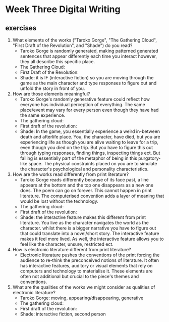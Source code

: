 # Week Three Digital Writing #
## exercises ##
1. What elements of the works ("Taroko Gorge", "The Gathering Cloud", "First Draft of the Revolution", and "Shade") do you read?
   * Taroko Gorge is randomly generated, making patterned generated sentences that appear differently each time you interact however, they all describe this specific place.
   * The Gathering Cloud:
   * First Draft of the Revolution:
   * Shade: it is IF (interactive fiction) so you are moving through the game as the main character and type responses to figure out and unfold the story in front of you.
2. How are those elements meaningful?
   * Taroko Gorge's randomly generative feature could reflect how everyone has individual perception of everything. The same place/event may vary for every person even though they have had the same experience.
   * The gathering cloud:
   * First draft of the revolution:
   * Shade: In the game, you essentially experience a weird in-between death and afterlife place. You, the character, have died, but you are experiencing life as though you are alive waiting to leave for a trip, even though you died on the trip. But you have to figure this out through typing responses, finding things, inspecting things ect. But failing is essentially part of the metaphor of being in this purgatory-like space. The physical constraints placed on you are to simulate the character's psychological and personality characteristics. 
3. How are the works read differently from print literature?
   * Taroko Gorge reads differently because of its face past, a line appears at the bottom and the top one disappears as a new one does. The poem can go on forever. This cannot happen in print literature. The computerised convention adds a layer of meaning that would be lost without the technology.
   *  The gathering cloud:
   * First draft of the revolution:
   * Shade: the interactive feature makes this different from print literature. You live as the character navigates the world as the character. whilst there is a bigger narrative you have to figure out that could translate into a novel/short story. The interactive feature makes it feel more lived. As well, the interactive feature allows you to feel like the character, unsure, restricted ect. 
4. How is electronic literature different from print literature?
   * Electronic literature pushes the conventions of the print forcing the audience to re-think the preconceived notions of literature. It often has interactive features, auditory or visual elements that rely on computers and technology to materialise it. These elements are often not additional but crucial to the piece's themes and conventions.
5. What are the qualities of the works we might consider as qualities of electronic literature?
   * Taroko Gorge: moving, appearing/disappearing, generative
   * The gathering cloud:
   * First draft of the revolution:
   * Shade: interactive fiction, second person
